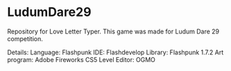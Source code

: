 LudumDare29
===========

Repository for Love Letter Typer. This game was made for Ludum Dare 29 competition.

Details:
Language: Flashpunk
IDE: Flashdevelop
Library: Flashpunk 1.7.2
Art program: Adobe Fireworks CS5
Level Editor: OGMO
